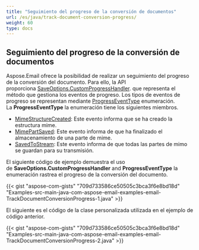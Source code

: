 ```yaml
---
title: "Seguimiento del progreso de la conversión de documentos"
url: /es/java/track-document-conversion-progress/
weight: 60
type: docs
---
```


## **Seguimiento del progreso de la conversión de documentos**

Aspose.Email ofrece la posibilidad de realizar un seguimiento del progreso de la conversión del documento. Para ello, la API proporciona [SaveOptions.CustomProgressHandler](https://reference.aspose.com/email/java/com.aspose.email/saveoptions/#getCustomProgressHandler--). que representa el método que gestiona los eventos de progreso. Los tipos de eventos de progreso se representan mediante [ProgressEventType](https://reference.aspose.com/email/java/com.aspose.email/progresseventtype/) enumeración. La **ProgressEventType** la enumeración tiene los siguientes miembros.

- [MimeStructureCreated](https://reference.aspose.com/email/java/com.aspose.email/progresseventtype/#MimeStructureCreated): Este evento informa que se ha creado la estructura mime.
- [MimePartSaved](https://reference.aspose.com/email/java/com.aspose.email/progresseventtype/#MimePartSaved): Este evento informa de que ha finalizado el almacenamiento de una parte de mime.
- [SavedToStream](https://reference.aspose.com/email/java/com.aspose.email/progresseventtype/#SavedToStream): Este evento informa de que todas las partes de mimo se guardan para su transmisión.

El siguiente código de ejemplo demuestra el uso de **SaveOptions.CustomProgressHandler** and **ProgressEventType** la enumeración rastrea el progreso de la conversión del documento.

{{< gist "aspose-com-gists" "709d733586ce50505c3bca3f6e8bd18d" "Examples-src-main-java-com-aspose-email-examples-email-TrackDocumentConversionProgress-1.java" >}}

El siguiente es el código de la clase personalizada utilizada en el ejemplo de código anterior.

{{< gist "aspose-com-gists" "709d733586ce50505c3bca3f6e8bd18d" "Examples-src-main-java-com-aspose-email-examples-email-TrackDocumentConversionProgress-2.java" >}}
